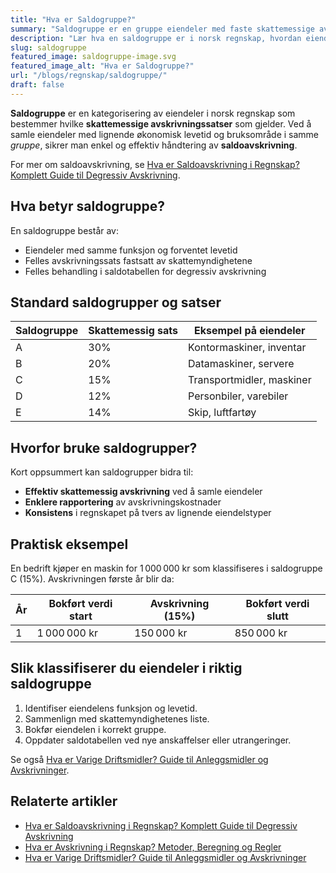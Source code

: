 ```yaml
---
title: "Hva er Saldogruppe?"
summary: "Saldogruppe er en gruppe eiendeler med faste skattemessige avskrivningssatser. Denne guiden forklarer klassifisering, satser og praktisk bruk av saldogrupper i norsk regnskap."
description: "Lær hva en saldogruppe er i norsk regnskap, hvordan eiendeler klassifiseres for skattemessig avskrivning, og hvilke satser som gjelder."
slug: saldogruppe
featured_image: saldogruppe-image.svg
featured_image_alt: "Hva er Saldogruppe?"
url: "/blogs/regnskap/saldogruppe/"
draft: false
---
```


**Saldogruppe** er en kategorisering av eiendeler i norsk regnskap som bestemmer hvilke **skattemessige avskrivningssatser** som gjelder. Ved å samle eiendeler med lignende økonomisk levetid og bruksområde i samme _gruppe_, sikrer man enkel og effektiv håndtering av **saldoavskrivning**.

For mer om saldoavskrivning, se [Hva er Saldoavskrivning i Regnskap? Komplett Guide til Degressiv Avskrivning](/blogs/regnskap/hva-er-saldoavskrivning "Hva er Saldoavskrivning i Regnskap? Komplett Guide til Degressiv Avskrivning").

## Hva betyr saldogruppe?

En saldogruppe består av:
* Eiendeler med samme funksjon og forventet levetid
* Felles avskrivningssats fastsatt av skattemyndighetene
* Felles behandling i saldotabellen for degressiv avskrivning

## Standard saldogrupper og satser

| Saldogruppe | Skattemessig sats | Eksempel på eiendeler             |
| ----------- | ----------------- | --------------------------------- |
| A           | 30%               | Kontormaskiner, inventar         |
| B           | 20%               | Datamaskiner, servere            |
| C           | 15%               | Transportmidler, maskiner        |
| D           | 12%               | Personbiler, varebiler           |
| E           | 14%               | Skip, luftfartøy                 |

## Hvorfor bruke saldogrupper?

Kort oppsummert kan saldogrupper bidra til:
* **Effektiv skattemessig avskrivning** ved å samle eiendeler
* **Enklere rapportering** av avskrivningskostnader
* **Konsistens** i regnskapet på tvers av lignende eiendelstyper

## Praktisk eksempel

En bedrift kjøper en maskin for 1 000 000 kr som klassifiseres i saldogruppe C (15%). Avskrivningen første år blir da:

| År | Bokført verdi start | Avskrivning (15%) | Bokført verdi slutt |
| -- | ------------------- | ----------------- | ------------------- |
| 1  | 1 000 000 kr        | 150 000 kr        | 850 000 kr          |

## Slik klassifiserer du eiendeler i riktig saldogruppe

1. Identifiser eiendelens funksjon og levetid.
2. Sammenlign med skattemyndighetenes liste.
3. Bokfør eiendelen i korrekt gruppe.
4. Oppdater saldotabellen ved nye anskaffelser eller utrangeringer.

Se også [Hva er Varige Driftsmidler? Guide til Anleggsmidler og Avskrivninger](/blogs/regnskap/hva-er-varige-driftsmidler "Hva er Varige Driftsmidler? Guide til Anleggsmidler og Avskrivninger").

## Relaterte artikler

* [Hva er Saldoavskrivning i Regnskap? Komplett Guide til Degressiv Avskrivning](/blogs/regnskap/hva-er-saldoavskrivning "Hva er Saldoavskrivning i Regnskap? Komplett Guide til Degressiv Avskrivning")
* [Hva er Avskrivning i Regnskap? Metoder, Beregning og Regler](/blogs/regnskap/hva-er-avskrivning "Hva er Avskrivning i Regnskap? Metoder, Beregning og Regler")
* [Hva er Varige Driftsmidler? Guide til Anleggsmidler og Avskrivninger](/blogs/regnskap/hva-er-varige-driftsmidler "Hva er Varige Driftsmidler? Guide til Anleggsmidler og Avskrivninger")
